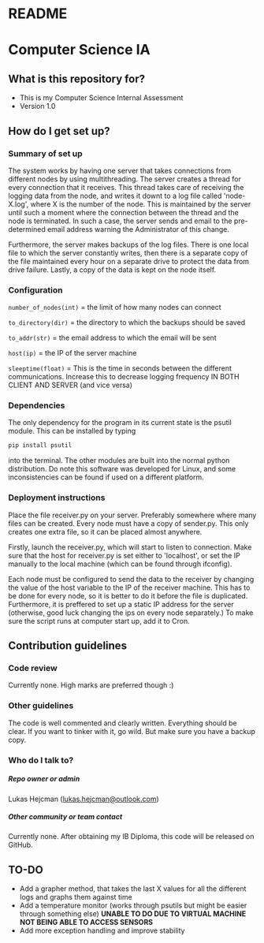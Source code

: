 # README #

Computer Science IA
====================

What is this repository for?
-----------------------------

* This is my Computer Science Internal Assessment
* Version 1.0

How do I get set up?
---------------------

### Summary of set up ####
		
The system works by having one server that takes connections from different nodes by using multithreading. The server creates a thread for every connection that it receives. This thread takes care of receiving the logging data from the node, and writes it downt to a log file called 'node-X.log', where X is the number of the node. This is maintained by the server until such a moment where the connection between the thread and the node is terminated. In such a case, the server sends and email to the pre-determined email address warning the Administrator of this change. 

Furthermore, the server makes backups of the log files. There is one local file to which the server constantly writes, then there is a separate copy of the file maintained every hour on a separate drive to protect the data from drive failure. Lastly, a copy of the data is kept on the node itself.

### Configuration ###

`number_of_nodes(int)` = the limit of how many nodes can connect

`to_directory(dir)` = the directory to which the backups should be saved

`to_addr(str)` = the email address to which the email will be sent

`host(ip)` = the IP of the server machine

`sleeptime(float)` = This is the time in seconds between the different communications. Increase this to decrease logging frequency IN BOTH CLIENT AND SERVER (and vice versa)


### Dependencies ###

The only dependency for the program in its current state is the psutil module. This can be installed by typing 

```python
pip install psutil
```

into the terminal. The other modules are built into the normal python distribution. Do note this software was developed for Linux, and some inconsistencies can be found if used on a different platform.

### Deployment instructions ###

Place the file receiver.py on your server. Preferably somewhere where many files can be created. 
Every node must have a copy of sender.py. This only creates one extra file, so it can be placed almost anywhere.

Firstly, launch the receiver.py, which will start to listen to connection. Make sure that the host for receiver.py is set either to 'localhost', or set the IP manually to the local machine (which can be found through ifconfig).

Each node must be configured to send the data to the receiver by changing the value of the host variable to the IP of the receiver machine. This has to be done for every node, so it is better to do it before the file is duplicated. Furthermore, it is preffered to set up a static IP address for the server (otherwise, good luck changing the ips on every node separately.) To make sure the script runs at computer start up, add it to Cron.

Contribution guidelines
------------------------

### Code review ###

Currently none. High marks are preferred though :)

### Other guidelines ###

The code is well commented and clearly written. Everything should be clear. If you want to tinker with it, go wild. But make sure you have a backup copy.

### Who do I talk to? ###

##### Repo owner or admin #####

Lukas Hejcman (lukas.hejcman@outlook.com)

##### Other community or team contact #####

Currently none. After obtaining my IB Diploma, this code will be released on GitHub.


TO-DO
-----
* Add a grapher method, that takes the last X values for all the different logs and graphs them against time
* Add a temperature monitor (works through psutils but might be easier through something else) **UNABLE TO DO DUE TO VIRTUAL MACHINE NOT BEING ABLE TO ACCESS SENSORS**
* Add more exception handling and improve stability
